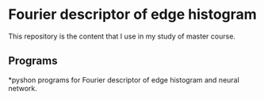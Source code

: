 # Fourier descriptor of edge histogram
This repository is the content that I use in my study of master course.

## Programs
*pyshon programs for Fourier descriptor of edge histogram and neural network.


